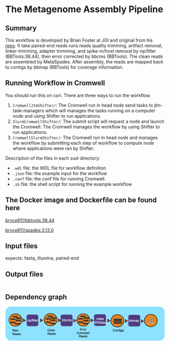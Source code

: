 # The Metagenome Assembly Pipeline

## Summary
This workflow is developed by Brian Foster at JGI and original from his [repo](https://gitlab.com/bfoster1/wf_templates/tree/master/templates). It take paired-end reads runs reads quailty trimming, artifact removal, linker-trimming, adapter trimming, and spike-in/host removal by rqcfilter (BBTools:38.44), then error corrected by bbcms (BBTools). The clean reads are assembled by MetaSpades. After assembly, the reads are mapped back to contigs by bbmap (BBTools) for coverage information.

## Running Workflow in Cromwell
You should run this on cori. There are three ways to run the workflow.  
1. `CromwellJtmShifter/`: The Cromwell run in head node send tasks to jtm-task-managers which will manages the tasks running on a computer node and using Shifter to run applications. 
2. `SlurmCromwellShifter/`: The submit script will request a node and launch the Cromwell.  The Cromwell manages the workflow by using Shifter to run applications. 
3. `CromwellSlurmShifter/`: The Cromwell run in head node and manages the workflow by submitting each step of workflow to compute node where applications were ran by Shifter.

Description of the files in each sud-directory:
 - `.wdl` file: the WDL file for workflow definition
 - `.json` file: the example input for the workflow
 - `.conf` file: the conf file for running Cromwell.
 - `.sh` file: the shell script for running the example workflow

## The Docker image and Dockerfile can be found here

[bryce911/bbtools:38.44](https://hub.docker.com/r/bryce911/bbtools)

[bryce911/spades:3.13.0](https://hub.docker.com/r/bryce911/spades)


## Input files
expects: fastq, illumina, paired-end

## Output files
```
```

## Dependency graph
![metagenome assembly workflow](workflow_assembly.png)
